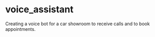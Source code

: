 # voice_assistant
Creating a voice bot for a car showroom to receive calls and to book appointments.
